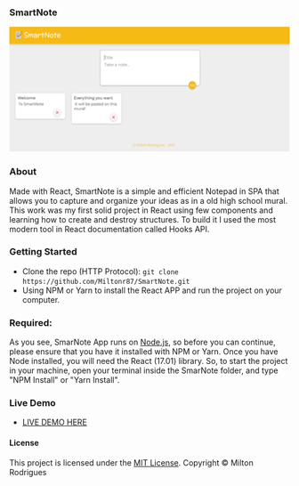 ### SmartNote

![Screen Shot](https://github.com/Miltonr87/SmartNote/blob/master/smartnote.png)

### About

Made with React, SmartNote is a simple and efficient Notepad in SPA that allows you to capture and organize your ideas as in a old high school mural. This work was my first solid project in React using few components and learning how to create and destroy structures. To build it I used the most modern tool in React documentation called Hooks API. 

### Getting Started

- Clone the repo (HTTP Protocol): ```git clone https://github.com/Miltonr87/SmartNote.git```
- Using NPM or Yarn to install the React APP and run the project on your computer. 

### Required:

As you see, SmarNote App runs on [Node.js](https://nodejs.org/), so before you can continue, please ensure that you have it installed with NPM or Yarn. Once you have Node installed, you will need the React (17.01) library. So, to start the project in your machine, open your terminal inside the SmarNote folder, and type "NPM Install" or "Yarn Install".

### Live Demo 

- [LIVE DEMO HERE](https://smartnote.miltonr87.vercel.app)

#### License

This project is licensed under the [MIT License](https://magno.mit-license.org/2018). Copyright © Milton Rodrigues
